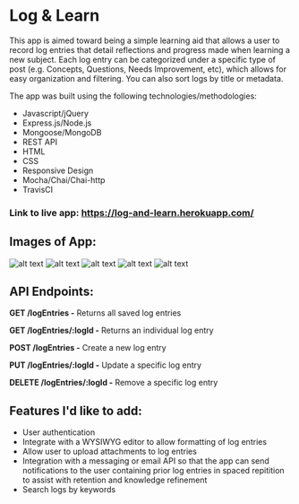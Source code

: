 # Log & Learn
This app is aimed toward being a simple learning aid that allows a user to record log entries that detail reflections and progress made when learning a new subject. Each log entry can be categorized under a specific type of post (e.g. Concepts, Questions, Needs Improvement, etc), which allows for easy organization and filtering. You can also sort logs by title or metadata. 

The app was built using the following technologies/methodologies:
* Javascript/jQuery
* Express.js/Node.js
* Mongoose/MongoDB
* REST API
* HTML
* CSS
* Responsive Design
* Mocha/Chai/Chai-http
* TravisCI

### Link to live app: https://log-and-learn.herokuapp.com/

## Images of App:
![alt text](Log_and_Learn/public/AppScreenshots/Home.png "Home page")
![alt text](Log_and_Learn/public/AppScreenshots/Log_Entries.png "View Log Entries page")
![alt text](Log_and_Learn/public/AppScreenshots/Edit_Log_editing.png "Add Log page")
![alt text](Log_and_Learn/public/AppScreenshots/Add_Log_Entry.png "View Log page")
![alt text](Log_and_Learn/public/AppScreenshots/View_Log_Entry.png "Edit Log page")


## API Endpoints:

**GET /logEntries -** Returns all saved log entries

**GET /logEntries/:logId -** Returns an individual log entry

**POST /logEntries -** Create a new log entry

**PUT /logEntries/:logId -** Update a specific log entry

**DELETE /logEntries/:logId -** Remove a specific log entry


## Features I'd like to add:
* User authentication
* Integrate with a WYSIWYG editor to allow formatting of log entries
* Allow user to upload attachments to log entries
* Integration with a messaging or email API so that the app can send notifications to the user containing prior log entries in spaced repitition to assist with retention and knowledge refinement
* Search logs by keywords
